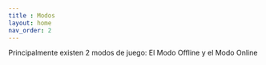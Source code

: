 ```yaml
---
title : Modos 
layout: home
nav_order: 2
---
```


Principalmente existen 2 modos de juego: El Modo Offline y el Modo Online
